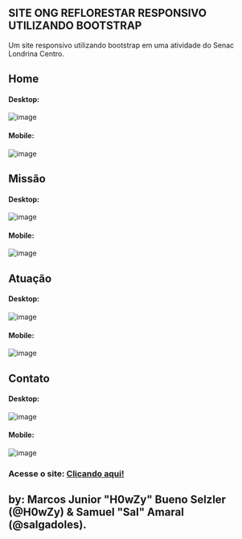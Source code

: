 ## SITE ONG REFLORESTAR RESPONSIVO UTILIZANDO BOOTSTRAP
Um site responsivo utilizando bootstrap em uma atividade do Senac Londrina Centro.

## Home
#### Desktop:
![image](https://github.com/user-attachments/assets/790bb092-6974-456e-a54e-4f399cf897b9)
#### Mobile:
![image](https://github.com/user-attachments/assets/01e49cad-9f8b-47c6-8f2b-eb9be127a1fd)

## Missão
#### Desktop:
![image](https://github.com/user-attachments/assets/570d374c-ef18-447a-8766-e8c18f71f4fe)
#### Mobile:
![image](https://github.com/user-attachments/assets/6bc9a01e-c173-4634-b3cc-1a6536f77340)

## Atuação
#### Desktop:
![image](https://github.com/user-attachments/assets/ad63dbeb-e771-49df-90a0-2d3579689cb3)
#### Mobile:
![image](https://github.com/user-attachments/assets/5cffc0c2-acb7-42fb-927a-9ebfbabd8fdf)

## Contato
#### Desktop:
![image](https://github.com/user-attachments/assets/c4ab0e23-2e64-4700-bb53-e03bc301636b)
#### Mobile:
![image](https://github.com/user-attachments/assets/8f43d28f-25bd-4cdb-971d-5becc723f70e)

<a>

### Acesse o site: <a href="https://ong-reflorestar.vercel.app/" target="_blank" rel="noopener noreferrer">Clicando aqui!</a>



## by: Marcos Junior "H0wZy" Bueno Selzler (@H0wZy) & Samuel "Sal" Amaral (@salgadoles).
